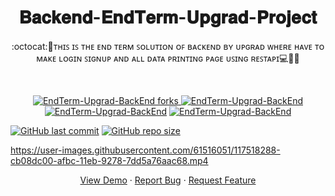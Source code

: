 
 <h1 align="center">𝐁𝐚𝐜𝐤𝐞𝐧𝐝-𝐄𝐧𝐝𝐓𝐞𝐫𝐦-𝐔𝐩𝐠𝐫𝐚𝐝-𝐏𝐫𝐨𝐣𝐞𝐜𝐭</h1>
<p align="center">:octocat:🌟ᴛʜɪꜱ ɪꜱ ᴛʜᴇ ᴇɴᴅ ᴛᴇʀᴍ ꜱᴏʟᴜᴛɪᴏɴ ᴏꜰ ʙᴀᴄᴋᴇɴᴅ ʙʏ ᴜᴘɢʀᴀᴅ ᴡʜᴇʀᴇ  ʜᴀᴠᴇ ᴛᴏ ᴍᴀᴋᴇ ʟᴏɢɪɴ ꜱɪɢɴᴜᴘ ᴀɴᴅ ᴀʟʟ ᴅᴀᴛᴀ ᴘʀɪɴᴛɪɴɢ ᴘᴀɢᴇ ᴜꜱɪɴɢ ʀᴇꜱᴛᴀᴘɪ💻🎯🚀<p><br>
<a href="https://github.com/ashish2030/EndTerm-Upgrad-BackEnd/fork" target="blank">
<p align="center">
   <img src="https://img.shields.io/github/forks/ashish2030/Backend-EndTerm-Upgrad-Project?style=flat-square" alt="EndTerm-Upgrad-BackEnd forks"/>
</a>
<a href="https://github.com/ashish2030/Backend-EndTerm-Upgrad-Project/stargazers" target="blank">
<img src="https://img.shields.io/github/stars/ashish2030/Backend-EndTerm-Upgrad-Project?style=flat-square" alt="EndTerm-Upgrad-BackEnd"/>
</a>
<a href="https://github.com/ashish2030/Backend-EndTerm-Upgrad-Project/issues" target="blank">
<img src="https://img.shields.io/github/issues/ashish2030/Backend-EndTerm-Upgrad-Project?style=flat-square" alt="EndTerm-Upgrad-BackEnd"/></a>
<a href="https://github.com/ashish2030/Backend-EndTerm-Upgrad-Project/pulls" target="blank">
<img src="https://img.shields.io/github/issues-pr/ashish2030/Backend-EndTerm-Upgrad-Project?style=flat-square" alt="EndTerm-Upgrad-BackEnd"/>
</a>
  </p>
  
 [![GitHub last commit](https://img.shields.io/github/last-commit/ashish2030/Backend-EndTerm-Upgrad-Project)](https://github.com/ashish2030/Backend-EndTerm-Upgrad-Project/commits/master)
[![GitHub repo size](https://img.shields.io/github/repo-size/ashish2030/Backend-EndTerm-Upgrad-Project)](https://github.com/ashish2030/Backend-EndTerm-Upgrad-Project/archive/master.zip)

  https://user-images.githubusercontent.com/61516051/117518288-cb08dc00-afbc-11eb-9278-7dd5a76aac68.mp4
<p align="center">
    <a href="https://ashish2030.github.io/Backend-EndTerm-Upgrad-Project/" target="blank">View Demo</a>
    ·
    <a href="https://github.com/ashish2030/Backend-EndTerm-Upgrad-Project/issues/new/choose">Report Bug</a>
    ·
    <a href="https://github.com/ashish2030/Backend-EndTerm-Upgrad-Project/issues/new/choose">Request Feature</a>
</p>






